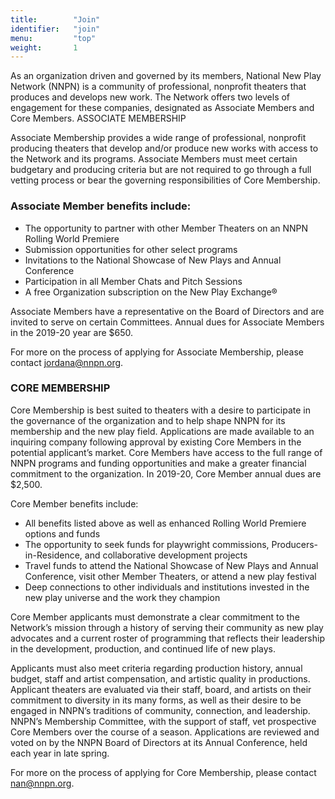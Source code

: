 ```yaml
---
title:        "Join"
identifier:   "join"
menu:         "top"
weight:       1
---
```


As an organization driven and governed by its members, National New Play Network (NNPN) is a community of professional, nonprofit theaters that produces and develops new work. The Network offers two levels of engagement for these companies, designated as Associate Members and Core Members.
ASSOCIATE MEMBERSHIP

Associate Membership provides a wide range of professional, nonprofit producing theaters that develop and/or produce new works with access to the Network and its programs. Associate Members must meet certain budgetary and producing criteria but are not required to go through a full vetting process or bear the governing responsibilities of Core Membership.

### Associate Member benefits include:

- The opportunity to partner with other Member Theaters on an NNPN Rolling World Premiere
- Submission opportunities for other select programs
- Invitations to the National Showcase of New Plays and Annual Conference
- Participation in all Member Chats and Pitch Sessions
- A free Organization subscription on the New Play Exchange®

Associate Members have a representative on the Board of Directors and are invited to serve on certain Committees. Annual dues for Associate Members in the 2019-20 year are $650.

For more on the process of applying for Associate Membership, please contact jordana@nnpn.org.

### CORE MEMBERSHIP

Core Membership is best suited to theaters with a desire to participate in the governance of the organization and to help shape NNPN for its membership and the new play field.  Applications are made available to an inquiring company following approval by existing Core Members in the potential applicant’s market. Core Members have access to the full range of NNPN programs and funding opportunities and make a greater financial commitment to the organization. In 2019-20, Core Member annual dues are $2,500.

Core Member benefits include:

- All benefits listed above as well as enhanced Rolling World Premiere options and funds
- The opportunity to seek funds for playwright commissions, Producers-in-Residence, and collaborative development projects
- Travel funds to attend the National Showcase of New Plays and Annual Conference, visit other Member Theaters, or attend a new play festival
- Deep connections to other individuals and institutions invested in the new play universe and the work they champion

Core Member applicants must demonstrate a clear commitment to the Network’s mission through a history of serving their community as new play advocates and a current roster of programming that reflects their leadership in the development, production, and continued life of new plays.

Applicants must also meet criteria regarding production history, annual budget, staff and artist compensation, and artistic quality in productions. Applicant theaters are evaluated via their staff, board, and artists on their commitment to diversity in its many forms, as well as their desire to be engaged in NNPN’s traditions of community, connection, and leadership. NNPN’s Membership Committee, with the support of staff, vet prospective Core Members over the course of a season. Applications are reviewed and voted on by the NNPN Board of Directors at its Annual Conference, held each year in late spring.

 For more on the process of applying for Core Membership, please contact nan@nnpn.org.
